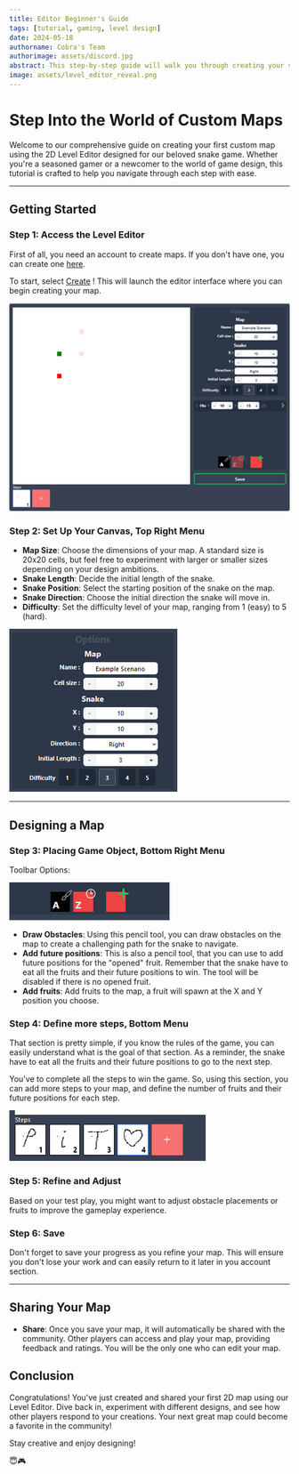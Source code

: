 ```yaml
---
title: Editor Beginner's Guide
tags: [tutorial, gaming, level design]
date: 2024-05-18
authorname: Cobra's Team
authorimage: assets/discord.jpg
abstract: This step-by-step guide will walk you through creating your very own 2D map using our newly unveiled level editor.
image: assets/level_editor_reveal.png
---
```


# Step Into the World of Custom Maps

Welcome to our comprehensive guide on creating your first custom map using the 2D Level Editor designed for our beloved snake game. Whether you're a seasoned gamer or a newcomer to the world of game design, this tutorial is crafted to help you navigate through each step with ease.

---

## Getting Started

### Step 1: Access the Level Editor

First of all, you need an account to create maps. If you don't have one, you can create one [here](https://snake.ninhache.fr/signup).

To start, select [Create](https://snake.ninhache.fr/create) ! This will launch the editor interface where you can begin creating your map.

![Level Editor Interface](assets/level_editor_vanilla.png)

### Step 2: Set Up Your Canvas, Top Right Menu

- **Map Size**: Choose the dimensions of your map. A standard size is 20x20 cells, but feel free to experiment with larger or smaller sizes depending on your design ambitions.
- **Snake Length**: Decide the initial length of the snake.
- **Snake Position**: Select the starting position of the snake on the map.
- **Snake Direction**: Choose the initial direction the snake will move in.
- **Difficulty**: Set the difficulty level of your map, ranging from 1 (easy) to 5 (hard).

![Setting Up Canvas](assets/editor_options.png)

---

## Designing a Map

### Step 3: Placing Game Object, Bottom Right Menu

Toolbar Options:

![Toolbar](assets/editor_toolbar.png)

- **Draw Obstacles**: Using this pencil tool, you can draw obstacles on the map to create a challenging path for the snake to navigate.
- **Add future positions**: This is also a pencil tool, that you can use to add future positions for the "opened" fruit. Remember that the snake have to eat all the fruits and their future positions to win. The tool will be disabled if there is no opened fruit.
- **Add fruits**: Add fruits to the map, a fruit will spawn at the X and Y position you choose.

### Step 4: Define more steps, Bottom Menu

That section is pretty simple, if you know the rules of the game, you can easily understand what is the goal of that section.
As a reminder, the snake have to eat all the fruits and their future positions to go to the next step.

You've to complete all the steps to win the game.
So, using this section, you can add more steps to your map, and define the number of fruits and their future positions for each step.

![Steps](assets/editor_steps.png)

### Step 5: Refine and Adjust

Based on your test play, you might want to adjust obstacle placements or fruits to improve the gameplay experience.

### Step 6: Save

Don't forget to save your progress as you refine your map. This will ensure you don't lose your work and can easily return to it later in you account section.

---

## Sharing Your Map

- **Share**: Once you save your map, it will automatically be shared with the community. Other players can access and play your map, providing feedback and ratings. You will be the only one who can edit your map.

## Conclusion

Congratulations! You've just created and shared your first 2D map using our Level Editor. Dive back in, experiment with different designs, and see how other players respond to your creations. Your next great map could become a favorite in the community!

Stay creative and enjoy designing!

😇🎮
